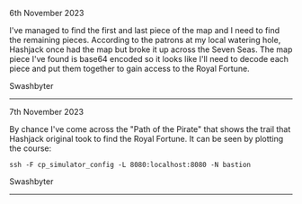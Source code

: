 6th November 2023

I've managed to find the first and last piece of the map and I need
to find the remaining pieces. According to the patrons at my local
watering hole, Hashjack once had the map but broke it up across the
Seven Seas. The map piece I've found is base64 encoded so it looks
like I'll need to decode each piece and put them together to gain
access to the Royal Fortune.

Swashbyter

---------------------------------------------------------------------

7th November 2023

By chance I've come across the "Path of the Pirate" that shows the
trail that Hashjack original took to find the Royal Fortune. It can
be seen by plotting the course:

`ssh -F cp_simulator_config -L 8080:localhost:8080 -N bastion`

Swashbyter

---------------------------------------------------------------------